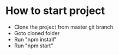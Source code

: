 # How to start project
- Clone the project from master git branch
- Goto cloned folder
- Run "npm install"
- Run "npm start"